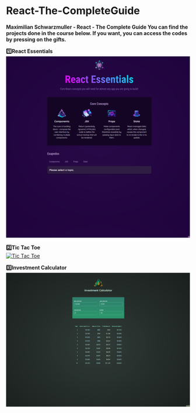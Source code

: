 # React-The-CompleteGuide

**Maximilian Schwarzmuller - React - The Complete Guide You can find the projects done in the course below. If you want, you can access the codes by pressing on the gifts.**

**:one:React Essentials**  
[![React Essentials](./react-essentials/src/assets/react-essentials.gif "You can go to the relevant section of the project by clicking on the photo.")](https://github.com/KeskenRidvan/React-The-CompleteGuide/tree/main/react-essentials)

**:two:Tic Tac Toe**  
[![Tic Tac Toe](./tic-tac-toe/src/assets/tic-tac-toe.gif "You can go to the relevant section of the project by clicking on the photo.")](https://github.com/KeskenRidvan/React-The-CompleteGuide/tree/main/tic-tac-toe)

**:three:Investment Calculator**  
[![nvestment Calculator](./investment-calculator/src/assets/investment-calculator.gif "You can go to the relevant section of the project by clicking on the photo.")](https://github.com/KeskenRidvan/React-The-CompleteGuide/tree/main/investment-calculator)
